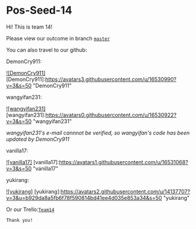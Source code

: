 # Pos-Seed-14

Hi! This is team 14!

  Please view our outcome in branch [`master`](https://github.com/BJUT-2015-YU-LT/Pos-Seed-14/tree/master "master")
  
  You can also travel to our github:

DemonCry911:  

[![DemonCry911]](https://github.com/DemonCry911)
[DemonCry911]:https://avatars3.githubusercontent.com/u/16530990?v=3&s=50 "DemonCry911"

wangyifan231:

[![wangyifan231]](https://github.com/wangyifan231)
[wangyifan231]:https://avatars0.githubusercontent.com/u/16530922?v=3&s=50 "wangyifan231"

  *wangyifan231's e-mail cannnot be verified, so wangyifan's code has been updated by DemonCry911*

vanilla17:

[![vanilla17]](https://github.com/vanilla17)
[vanilla17]:https://avatars1.githubusercontent.com/u/16531068?v=3&s=50 "vanilla17"

yukirang:

[![yukirang]](https://github.com/yukirang)
[yukirang]:https://avatars2.githubusercontent.com/u/14137707?v=3&u=b929da8a5fb6f78f590814bd41ee4d035e853a34&s=50 "yukirang"

Or our Trello:[`Team14`](https://trello.com/b/5tf0AARx/test "Team14")


  `Thank you!`

